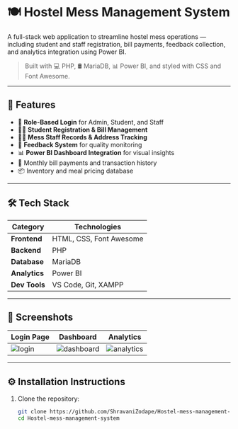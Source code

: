 # 🍽️ Hostel Mess Management System

A full-stack web application to streamline hostel mess operations — including student and staff registration, bill payments, feedback collection, and analytics integration using Power BI.

> Built with 💻 PHP, 🛢️ MariaDB, 📊 Power BI, and styled with CSS and Font Awesome.

---

## 📌 Features

- 🔐 **Role-Based Login** for Admin, Student, and Staff
- 👨‍🎓 **Student Registration & Bill Management**
- 🧑‍🍳 **Mess Staff Records & Address Tracking**
- 💬 **Feedback System** for quality monitoring
- 📊 **Power BI Dashboard Integration** for visual insights
- 🧾 Monthly bill payments and transaction history
- 📦 Inventory and meal pricing database

---

## 🛠️ Tech Stack

| Category     | Technologies |
|--------------|--------------|
| **Frontend** | HTML, CSS, Font Awesome |
| **Backend**  | PHP |
| **Database** | MariaDB |
| **Analytics**| Power BI |
| **Dev Tools**| VS Code, Git, XAMPP |

---

## 🚀 Screenshots

| Login Page | Dashboard | Analytics |
|------------|-----------|-----------|
| ![login](screenshots/login.png) | ![dashboard](screenshots/dashboard.png) | ![analytics](screenshots/powerbi.png) |


---

## ⚙️ Installation Instructions

1. Clone the repository:
   ```bash
   git clone https://github.com/ShravaniZodape/Hostel-mess-management-system.git
   cd Hostel-mess-management-system
